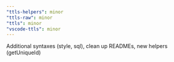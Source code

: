 ```yaml
---
"ttls-helpers": minor
"ttls-raw": minor
"ttls": minor
"vscode-ttls": minor
---
```


Additional syntaxes (style, sql), clean up READMEs, new helpers (getUniqueId)
